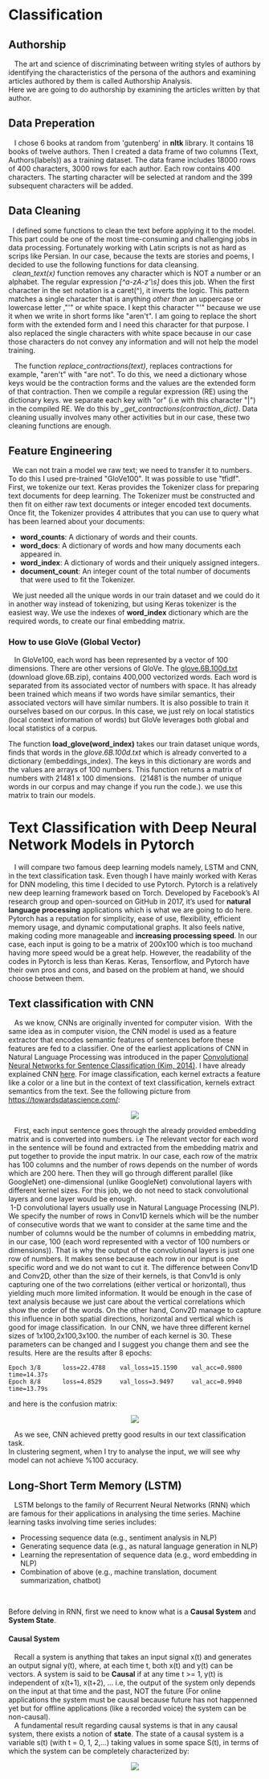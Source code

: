 # Classification
## Authorship
&nbsp;&nbsp; The art and science of discriminating between writing styles of authors by identifying the characteristics of the persona of the authors and examining articles authored by them is called Authorship Analysis.<br/>
Here we are going to do authorship by examining the articles written by that author. <br/>

## Data Preperation
&nbsp;&nbsp; I chose 6 books at random from 'gutenberg' in **nltk** library. It contains 18 books of twelve authors. Then I created a data frame of two columns (Text, Authors(labels)) as a training dataset.  The data frame includes 18000 rows of 400 characters, 3000 rows for each author. Each row contains 400 characters. The starting character will be selected at random and the 399 subsequent characters will be added.

## Data Cleaning
&nbsp;&nbsp;I defined some functions to clean the text before applying it to the model. This part could be one of the most time-consuming and challenging jobs in data processing. Fortunately working with Latin scripts is not as hard as scrips like Persian. In our case, because the texts are stories and poems, I decided to use the following functions for data cleansing. <br/>
&nbsp;&nbsp;*clean_text(x)* function removes any character which is NOT a number or an alphabet. The regular expression *[^a-zA-z'\s]* does this job. When the first character in the set notation is a caret(^), it inverts the logic. This pattern matches a single character that is anything *other than* an uppercase or lowercase letter ,"'" or white space. I kept this character "'" because we use it when we write in short forms like "aren't". I am going to replace the short form with the extended form and I need this character for that purpose. I also replaced the single characters with white space because in our case those characters do not convey any information and will not help the model training. <br/>

&nbsp;&nbsp; The function *replace_contractions(text)*, replaces contractions for example, "aren't" with "are not". To do this, we need a dictionary whose keys would be the contraction forms and the values are the extended form of that contraction. Then we compile a regular expression (RE) using the dictionary keys. we separate each key with "or" (i.e with this character "|") in the compiled RE. We do this by *_get_contractions(contraction_dict)*.
Data cleaning usually involves many other activities but in our case, these two cleaning functions are enough.

## Feature Engineering
&nbsp;&nbsp;We can not train a model we raw text; we need to transfer it to numbers. To do this I used pre-trained "GloVe100". It was possible to use "tfidf".<br/>
First, we tokenize our text. Keras provides the Tokenizer class for preparing text documents for deep learning. The Tokenizer must be constructed and then fit on either raw text documents or integer encoded text documents.
Once fit, the Tokenizer provides 4 attributes that you can use to query what has been learned about your documents:

- **word_counts**: A dictionary of words and their counts.
- **word_docs**: A dictionary of words and how many documents each appeared in.
- **word_index**: A dictionary of words and their uniquely assigned integers.
- **document_count**: An integer count of the total number of documents that were used to fit the Tokenizer. <br/>

&nbsp;&nbsp;We just needed all the unique words in our train dataset and we could do it in another way instead of tokenizing, but using Keras tokenizer is the easiest way. We use the indexes of **word_index** dictionary which are the required words, to create our final embedding matrix. <br/>

### How to use GloVe (Global Vector)
&nbsp;&nbsp; In GloVe100, each word has been represented by a vector of 100 dimensions. There are other versions of GloVe. The [glove.6B.100d.txt](https://nlp.stanford.edu/projects/glove/) (download glove.6B.zip), contains 400,000 vectorized words. Each word is separated from its associated vector of numbers with space. It has already been trained which means if two words have similar semantics, their associated vectors will have similar numbers. It is also possible to train it ourselves based on our corpus. In this case, we just rely on local statistics (local context information of words) but GloVe leverages both global and local statistics of a corpus. <br/>

The function **load_glove(word_index)** takes our train dataset unique words, finds that words in the *glove.6B.100d.txt* which is already converted to a dictionary (embeddings_index). The keys in this dictionary are words and the values are arrays of 100 numbers. This function returns a matrix of numbers with 21481 x 100 dimensions.  (21481 is the number of unique words in our corpus and may change if you run the code.). we use this matrix to train our models. <br/>

# Text Classification with Deep Neural Network Models in Pytorch
&nbsp;&nbsp; I will compare two famous deep learning models namely, LSTM and CNN, in the text classification task. Even though I have mainly worked with Keras for DNN modeling, this time I decided to use Pytorch. Pytorch is a relatively new deep learning framework based on Torch. Developed by Facebook’s AI research group and open-sourced on GitHub in 2017, it’s used for **natural language processing** applications which is what we are going to do here. Pytorch has a reputation for simplicity, ease of use, flexibility, efficient memory usage, and dynamic computational graphs. It also feels native, making coding more manageable and **increasing processing speed**. In our case, each input is going to be a matrix of 200x100 which is too muchand having more speed would be a great help. However, the readability of the codes in Pytorch is less than Keras. Keras, Tensorflow, and Pytorch have their own pros and cons, and based on the problem at hand, we should choose between them.
## Text classification with CNN  
&nbsp;&nbsp; As we know, CNNs are originally invented for computer vision.  With the same idea as in computer vision, the CNN model is used as a feature extractor that encodes semantic features of sentences before these features are fed to a classifier. One of the earliest applications of CNN in Natural Language Processing was introduced in the paper [Convolutional Neural Networks for Sentence Classification (Kim, 2014)](https://arxiv.org/abs/1408.5882). I have already explained CNN [here](https://github.com/HosseinDvz/Python/tree/main/Deep-Learning/CNN). For image classification, each kernel extracts a feature like a color or a line but in the context of text classification, kernels extract semantics from the text. See the following picture from https://towardsdatascience.com/:

<p align="center"><img src="images/CNNtext.jpeg"><br/>
  
 &nbsp;&nbsp; First, each input sentence goes through the already provided embedding matrix and is converted into numbers. i.e The relevant vector for each word in the sentence will be found and extracted from the embedding matrix and put together to provide the input matrix. In our case, each row of the matrix has 100 columns and the number of rows depends on the number of words which are 200 here. Then they will go through different parallel (like GoogleNet) one-dimensional (unlike GoogleNet) convolutional layers with different kernel sizes. For this job, we do not need to stack convolutional layers and one layer would be enough.<br/>
 1-D convolutional layers usually use in Natural Language Processing (NLP). We specify the number of rows in Conv1D kernels which will be the number of consecutive words that we want to consider at the same time and the number of columns would be the number of columns in embedding matrix, in our case, 100 (each word represented with a vector of 100 numbers or dimensions)). That is why the output of the convolutional layers is just one row of numbers. It makes sense because each row in our input is one specific word and we do not want to cut it. The difference between Conv1D and Conv2D, other than the size of their kernels, is that Conv1d is only capturing one of the two correlations (either vertical or horizontal), thus yielding much more limited information. It would be enough in the case of text analysis because we just care about the vertical correlations which show the order of the words. On the other hand, Conv2D manage to capture this influence in both spatial directions, horizontal and vertical which is good for image classification.
 In our CNN, we have three different kernel sizes of 1x100,2x100,3x100. the number of each kernel is 30. These parameters can be changed and I suggest you change them and see the results. Here are the results after 8 epochs:<br/>
  ```
  Epoch 3/8 	 loss=22.4788 	 val_loss=15.1590  	 val_acc=0.9800  	 time=14.37s
  Epoch 8/8 	 loss=4.8529 	 val_loss=3.9497  	 val_acc=0.9940  	 time=13.79s
  ```
  and here is the confusion matrix:<br/>
  <p align="center"><img src="images/ConfusionCnn.png"><br/>
    
 
 &nbsp;&nbsp; As we see, CNN achieved pretty good results in our text classification task.<br/>
  In clustering segment, when I try to analyse the input, we will see why model can not achieve %100 accuracy.
 
 ## Long-Short Term Memory (LSTM)
    
&nbsp;&nbsp; LSTM belongs to the family of Recurrent Neural Networks (RNN) which are famous for their applications in analysing the time series. Machine learning tasks involving time series includes:<br/>
  - Processing sequence data (e.g., sentiment analysis in NLP)
  - Generating sequence data (e.g., as natural language generation in NLP)
  - Learning the representation of sequence data (e.g., word embedding in NLP)
  - Combination of above (e.g., machine translation, document summarization, chatbot)<br/>
<br/>  
    
    
    
    
 Before delving in RNN, first we need to know what is a **Causal System** and **System State**.<br/>
    
#### Causal System
    
&nbsp;&nbsp; Recall a system is anything that takes an input signal x(t) and generates an output signal y(t), where, at each time t, both x(t) and y(t) can be vectors. A system is said to be **Causal** if at any time t >= 1, y(t) is independent of x(t+1), x(t+2), ... i.e, the output of the system only depends on the input at that time and the past, NOT the future (For online applications the system must be causal because future has not happenned yet but for offline applications (like a recorded voice) the system can be non-causal). <br/>
&nbsp;&nbsp; A fundamental result regarding causal systems is that in any causal system, there exists a notion of **state**. The state of a causal system is a variable s(t) (with t = 0, 1, 2,...) taking values in some space S(t), in terms of which the system can be completely characterized by:<br/>
    
<p align="center"><img src="images/StateOutput.jpg"><br/>
 
    
    

